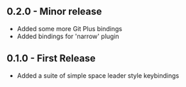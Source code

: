## 0.2.0 - Minor release
* Added some more Git Plus bindings
* Added bindings for 'narrow' plugin

## 0.1.0 - First Release
* Added a suite of simple space leader style keybindings
